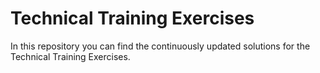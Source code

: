# Technical Training Exercises

In this repository you can find the continuously updated solutions for the Technical Training Exercises.
